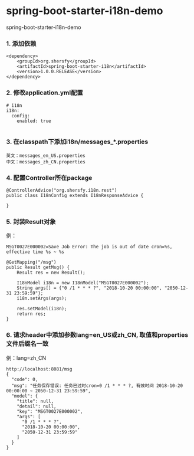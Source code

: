 # spring-boot-starter-i18n-demo
spring-boot-starter-i18n-demo
### 1. 添加依赖
```
<dependency>
	<groupId>org.shersfy</groupId>
	<artifactId>spring-boot-starter-i18n</artifactId>
	<version>1.0.0.RELEASE</version>
</dependency>

```
### 2. 修改application.yml配置
```
# i18n
i18n:
  config:
    enabled: true
    
```
### 3. 在classpath下添加i18n/messages_*.properties
```
英文：messages_en_US.properties
中文：messages_zh_CN.properties

```
### 4. 配置Controller所在package
```
@ControllerAdvice("org.shersfy.i18n.rest")
public class I18nConfig extends I18nResponseAdvice {
	
}
```
### 5. 封装Result对象
例：
```
MSGT0027E000002=Save Job Error: The job is out of date cron=%s, effective time %s ~ %s

@GetMapping("/msg")
public Result getMsg() {
	Result res = new Result();
	
	I18nModel i18n = new I18nModel("MSGT0027E000002");
	String args[] = {"0 /1 * * * ?", "2018-10-20 00:00:00", "2050-12-31 23:59:59"};
	i18n.setArgs(args);
	
	res.setModel(i18n);
	return res;
}

```

### 6. 请求header中添加参数lang=en_US或zh_CN, 取值和properties文件后缀名一致
例：lang=zh_CN
```
http://localhost:8081/msg
{
  "code": 0,
  "msg": "任务保存错误: 任务已过时cron=0 /1 * * * ?, 有效时间 2018-10-20 00:00:00 ~ 2050-12-31 23:59:59",
  "model": {
    "title": null,
    "detail": null,
    "key": "MSGT0027E000002",
    "args": [
      "0 /1 * * * ?",
      "2018-10-20 00:00:00",
      "2050-12-31 23:59:59"
    ]
  }
}

```
